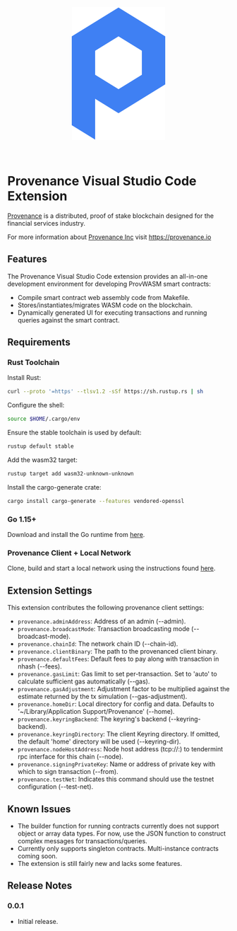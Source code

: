 <div align="center">
<img src="./docs/logo.png" alt="Provenance"/>
</div>
<br/><br/>

# Provenance Visual Studio Code Extension

[Provenance] is a distributed, proof of stake blockchain designed for the financial services industry.

For more information about [Provenance Inc](https://provenance.io) visit https://provenance.io

[provenance]: https://provenance.io/#overview

## Features

The Provenance Visual Studio Code extension provides an all-in-one development environment for developing ProvWASM smart contracts:

* Compile smart contract web assembly code from Makefile.
* Stores/instantiates/migrates WASM code on the blockchain.
* Dynamically generated UI for executing transactions and running queries against the smart contract.

## Requirements

### Rust Toolchain

Install Rust:
```sh
curl --proto '=https' --tlsv1.2 -sSf https://sh.rustup.rs | sh
```

Configure the shell:
```sh
source $HOME/.cargo/env
```

Ensure the stable toolchain is used by default:
```sh
rustup default stable
```

Add the wasm32 target:
```sh
rustup target add wasm32-unknown-unknown
```

Install the cargo-generate crate:
```sh
cargo install cargo-generate --features vendored-openssl
```

### Go 1.15+

Download and install the Go runtime from [here](https://golang.org/dl/).

### Provenance Client + Local Network

Clone, build and start a local network using the instructions found [here](https://github.com/provenance-io/provenance).

## Extension Settings

This extension contributes the following provenance client settings:

* `provenance.adminAddress`: Address of an admin (--admin).
* `provenance.broadcastMode`: Transaction broadcasting mode (--broadcast-mode).
* `provenance.chainId`: The network chain ID (--chain-id).
* `provenance.clientBinary`: The path to the provenanced client binary.
* `provenance.defaultFees`: Default fees to pay along with transaction in nhash (--fees).
* `provenance.gasLimit`: Gas limit to set per-transaction. Set to 'auto' to calculate sufficient gas automatically (--gas).
* `provenance.gasAdjustment`: Adjustment factor to be multiplied against the estimate returned by the tx simulation (--gas-adjustment).
* `provenance.homeDir`: Local directory for config and data. Defaults to '~/Library/Application Support/Provenance' (--home).
* `provenance.keyringBackend`: The keyring's backend (--keyring-backend).
* `provenance.keyringDirectory`: The client Keyring directory. If omitted, the default 'home' directory will be used (--keyring-dir).
* `provenance.nodeHostAddress`: Node host address (tcp://<host>:<port>) to tendermint rpc interface for this chain (--node).
* `provenance.signingPrivateKey`: Name or address of private key with which to sign transaction (--from).
* `provenance.testNet`: Indicates this command should use the testnet configuration (--test-net).

## Known Issues

* The builder function for running contracts currently does not support object or array data types. For now, use the JSON function to construct complex messages for transactions/queries.
* Currently only supports singleton contracts. Multi-instance contracts coming soon.
* The extension is still fairly new and lacks some features.

## Release Notes

### 0.0.1

* Initial release.